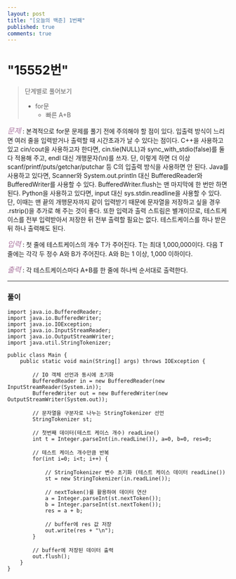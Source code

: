 ```yaml
---
layout: post
title: "[오늘의 백준] 1번째"
published: true
comments: true
---
```


# "15552번"

> 단계별로 풀어보기
>
> - for문
>   - 빠른 A+B

<span style="color:#aa759f; font-size:larger;">_문제_</span> : 본격적으로 for문 문제를 풀기 전에 주의해야 할 점이 있다. 입출력 방식이 느리면 여러 줄을 입력받거나 출력할 때 시간초과가 날 수 있다는 점이다. C++을 사용하고 있고 cin/cout을 사용하고자 한다면, cin.tie(NULL)과 sync_with_stdio(false)를 둘 다 적용해 주고, endl 대신 개행문자(\n)를 쓰자. 단, 이렇게 하면 더 이상 scanf/printf/puts/getchar/putchar 등 C의 입출력 방식을 사용하면 안 된다. Java를 사용하고 있다면, Scanner와 System.out.println 대신 BufferedReader와 BufferedWriter를 사용할 수 있다. BufferedWriter.flush는 맨 마지막에 한 번만 하면 된다. Python을 사용하고 있다면, input 대신 sys.stdin.readline을 사용할 수 있다. 단, 이때는 맨 끝의 개행문자까지 같이 입력받기 때문에 문자열을 저장하고 싶을 경우 .rstrip()을 추가로 해 주는 것이 좋다. 또한 입력과 출력 스트림은 별개이므로, 테스트케이스를 전부 입력받아서 저장한 뒤 전부 출력할 필요는 없다. 테스트케이스를 하나 받은 뒤 하나 출력해도 된다.

<span style="color:#aa759f; font-size:larger;">_입력_</span> : 첫 줄에 테스트케이스의 개수 T가 주어진다. T는 최대 1,000,000이다. 다음 T줄에는 각각 두 정수 A와 B가 주어진다. A와 B는 1 이상, 1,000 이하이다.

<span style="color:#aa759f; font-size:larger;">_출력_</span> : 각 테스트케이스마다 A+B를 한 줄에 하나씩 순서대로 출력한다.

---

### 풀이

```
import java.io.BufferedReader;
import java.io.BufferedWriter;
import java.io.IOException;
import java.io.InputStreamReader;
import java.io.OutputStreamWriter;
import java.util.StringTokenizer;

public class Main {
	public static void main(String[] args) throws IOException {

		// IO 객체 선언과 동시에 초기화
		BufferedReader in = new BufferedReader(new InputStreamReader(System.in));
		BufferedWriter out = new BufferedWriter(new OutputStreamWriter(System.out));

		// 문자열을 구분자로 나누는 StringTokenizer 선언
		StringTokenizer st;

		// 첫번째 데이터(테스트 케이스 개수) readLine()
		int t = Integer.parseInt(in.readLine()), a=0, b=0, res=0;

		// 테스트 케이스 개수만큼 반복
		for(int i=0; i<t; i++) {

			// StringTokenizer 변수 초기화 (테스트 케이스 데이터 readLine())
			st = new StringTokenizer(in.readLine());

			// nextToken()를 활용하여 데이터 연산
			a = Integer.parseInt(st.nextToken());
			b = Integer.parseInt(st.nextToken());
			res = a + b;

			// buffer에 res 값 저장
			out.write(res + "\n");
		}

		// buffer에 저장된 데이터 출력
		out.flush();
	}
}
```
